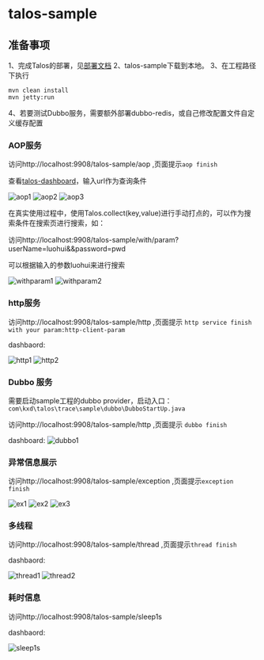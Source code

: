# talos-sample

## 准备事项

1、完成Talos的部署，见[部署文档](https://kplxq.github.io/2017/12/15/%E9%83%A8%E7%BD%B2%E6%96%87%E6%A1%A3/)
2、talos-sample下载到本地。
3、在工程路径下执行

```
mvn clean install
mvn jetty:run
```

4、若要测试Dubbo服务，需要额外部署dubbo-redis，或自己修改配置文件自定义缓存配置

### AOP服务

访问http://localhost:9908/talos-sample/aop ,页面提示`aop finish`

查看[talos-dashboard](http://talos-dashboard:8080/talos-dashboard/search/page)，输入url作为查询条件

![aop1](https://kplxq.github.io/img/talos/aop1.png)
![aop2](https://kplxq.github.io/img/talos/aop2.png)
![aop3](https://kplxq.github.io/img/talos/aop3.png)

在真实使用过程中，使用Talos.collect(key,value)进行手动打点的，可以作为搜索条件在搜索页进行搜索，如：

访问http://localhost:9908/talos-sample/with/param?userName=luohui&&password=pwd

可以根据输入的参数luohui来进行搜索

![withparam1](https://kplxq.github.io/img/talos/withparam1.png)
![withparam2](https://kplxq.github.io/img/talos/withparam2.png)



### http服务

访问http://localhost:9908/talos-sample/http ,页面提示 `http service finish with your param:http-client-param`

dashbaord:

![http1](https://kplxq.github.io/img/talos/http1.png)
![http2](https://kplxq.github.io/img/talos/http2.png)

### Dubbo 服务

需要启动sample工程的dubbo provider，启动入口：`com\kxd\talos\trace\sample\dubbo\DubboStartUp.java`

访问http://localhost:9908/talos-sample/http ,页面提示 `dubbo finish`

dashboard:
![dubbo1](https://kplxq.github.io/img/talos/dubbo1.png)


### 异常信息展示

访问http://localhost:9908/talos-sample/exception ,页面提示`exception finish`

![ex1](https://kplxq.github.io/img/talos/ex1.png)
![ex2](https://kplxq.github.io/img/talos/ex2.png)
![ex3](https://kplxq.github.io/img/talos/ex3.png)

### 多线程

访问http://localhost:9908/talos-sample/thread ,页面提示`thread finish`

dashbaord:

![thread1](https://kplxq.github.io/img/talos/thread1.png)
![thread2](https://kplxq.github.io/img/talos/thread2.png)

### 耗时信息

访问http://localhost:9908/talos-sample/sleep1s

dashbaord:

![sleep1s](https://kplxq.github.io/img/talos/sleep1s.png)